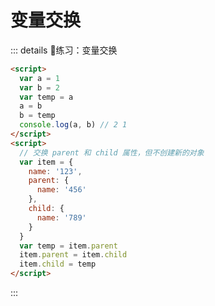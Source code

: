 # 变量交换

<!-- #region demo -->

::: details 📝练习：变量交换

```html
<script>
  var a = 1
  var b = 2
  var temp = a
  a = b
  b = temp
  console.log(a, b) // 2 1
</script>
<script>
  // 交换 parent 和 child 属性，但不创建新的对象
  var item = {
    name: '123',
    parent: {
      name: '456'
    },
    child: {
      name: '789'
    }
  }
  var temp = item.parent
  item.parent = item.child
  item.child = temp
</script>
```

:::

<!-- #endregion demo -->
